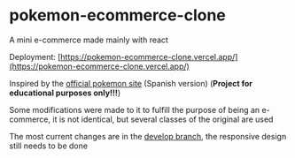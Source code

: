 # pokemon-ecommerce-clone

A mini e-commerce made mainly with react

Deployment: [https://pokemon-ecommerce-clone.vercel.app/](https://pokemon-ecommerce-clone.vercel.app/)

Inspired by the [official pokemon site](https://www.pokemon.com/el/) (Spanish version) (<b>Project for educational purposes only!!!</b>)

Some modifications were made to it to fulfill the purpose of being an e-commerce, it is not identical, but several classes of the original are used

The most current changes are in the [develop branch](https://github.com/Arguel/pokemon-ecommerce-clone/tree/develop), the responsive design still needs to be done
